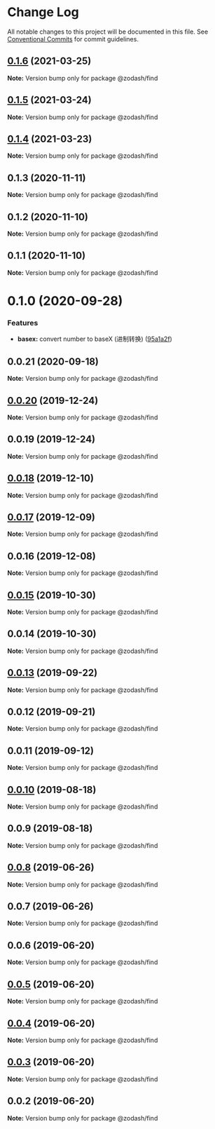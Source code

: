 # Change Log

All notable changes to this project will be documented in this file.
See [Conventional Commits](https://conventionalcommits.org) for commit guidelines.

## [0.1.6](https://github.com/zcorky/zodash/compare/@zodash/find@0.1.5...@zodash/find@0.1.6) (2021-03-25)

**Note:** Version bump only for package @zodash/find





## [0.1.5](https://github.com/zcorky/zodash/compare/@zodash/find@0.1.4...@zodash/find@0.1.5) (2021-03-24)

**Note:** Version bump only for package @zodash/find





## [0.1.4](https://github.com/zcorky/zodash/compare/@zodash/find@0.1.3...@zodash/find@0.1.4) (2021-03-23)

**Note:** Version bump only for package @zodash/find





## 0.1.3 (2020-11-11)

**Note:** Version bump only for package @zodash/find





## 0.1.2 (2020-11-10)

**Note:** Version bump only for package @zodash/find





## 0.1.1 (2020-11-10)

**Note:** Version bump only for package @zodash/find





# 0.1.0 (2020-09-28)


### Features

* **basex:** convert number to baseX (进制转换) ([95a1a2f](https://github.com/zcorky/zodash/commit/95a1a2f361d73de5caa3b8e297c1643e97e40983))





## 0.0.21 (2020-09-18)

**Note:** Version bump only for package @zodash/find





## [0.0.20](https://github.com/zcorky/zodash/compare/@zodash/find@0.0.19...@zodash/find@0.0.20) (2019-12-24)

**Note:** Version bump only for package @zodash/find





## 0.0.19 (2019-12-24)

**Note:** Version bump only for package @zodash/find





## [0.0.18](https://github.com/zcorky/zodash/compare/@zodash/find@0.0.17...@zodash/find@0.0.18) (2019-12-10)

**Note:** Version bump only for package @zodash/find





## [0.0.17](https://github.com/zcorky/zodash/compare/@zodash/find@0.0.16...@zodash/find@0.0.17) (2019-12-09)

**Note:** Version bump only for package @zodash/find





## 0.0.16 (2019-12-08)

**Note:** Version bump only for package @zodash/find





## [0.0.15](https://github.com/zcorky/zodash/compare/@zodash/find@0.0.14...@zodash/find@0.0.15) (2019-10-30)

**Note:** Version bump only for package @zodash/find





## 0.0.14 (2019-10-30)

**Note:** Version bump only for package @zodash/find





## [0.0.13](https://github.com/zcorky/zodash/compare/@zodash/find@0.0.12...@zodash/find@0.0.13) (2019-09-22)

**Note:** Version bump only for package @zodash/find





## 0.0.12 (2019-09-21)

**Note:** Version bump only for package @zodash/find





## 0.0.11 (2019-09-12)

**Note:** Version bump only for package @zodash/find





## [0.0.10](https://github.com/zcorky/zodash/compare/@zodash/find@0.0.9...@zodash/find@0.0.10) (2019-08-18)

**Note:** Version bump only for package @zodash/find





## 0.0.9 (2019-08-18)

**Note:** Version bump only for package @zodash/find





## [0.0.8](https://github.com/zcorky/zodash/compare/@zodash/find@0.0.7...@zodash/find@0.0.8) (2019-06-26)

**Note:** Version bump only for package @zodash/find





## 0.0.7 (2019-06-26)

**Note:** Version bump only for package @zodash/find





## 0.0.6 (2019-06-20)

**Note:** Version bump only for package @zodash/find





## [0.0.5](https://github.com/zcorky/zodash/compare/@zodash/find@0.0.4...@zodash/find@0.0.5) (2019-06-20)

**Note:** Version bump only for package @zodash/find





## [0.0.4](https://github.com/zcorky/zodash/compare/@zodash/find@0.0.3...@zodash/find@0.0.4) (2019-06-20)

**Note:** Version bump only for package @zodash/find





## [0.0.3](https://github.com/zcorky/zodash/compare/@zodash/find@0.0.2...@zodash/find@0.0.3) (2019-06-20)

**Note:** Version bump only for package @zodash/find





## 0.0.2 (2019-06-20)

**Note:** Version bump only for package @zodash/find

